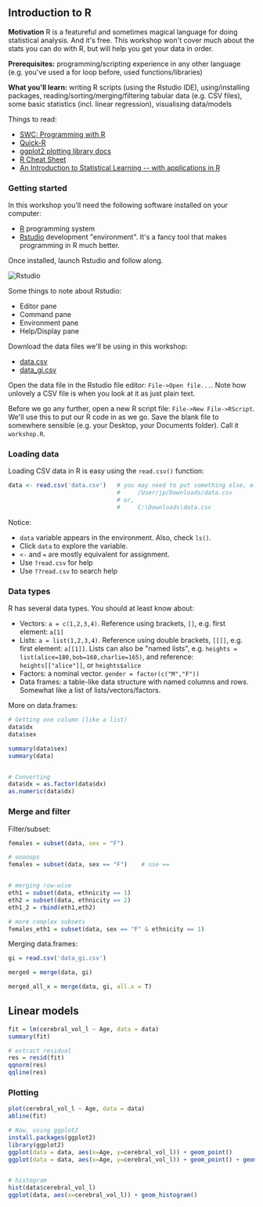 ## Introduction to R

**Motivation** R is a featureful and sometimes magical language for doing
statistical analysis. And it's free. This workshop won't cover much about the
stats you can do with R, but will help you get your data in order.

**Prerequisites:** programming/scripting experience in any other language (e.g.
you've used a for loop before, used functions/libraries)

**What you'll learn:** writing R scripts (using the Rstudio IDE),
using/installing packages, reading/sorting/merging/filtering tabular data (e.g.
CSV files), some basic statistics (incl. linear regression), visualising
data/models

Things to read: 

- [SWC: Programming with R](http://swcarpentry.github.io/r-novice-inflammation)
- [Quick-R](http://www.statmethods.net/)
- [ggplot2 plotting library docs](http://docs.ggplot2.org/current/)
- [R Cheat Sheet](http://cran.r-project.org/doc/contrib/Short-refcard.pdf)
- [An Introduction to Statistical Learning -- with applications in R](http://www-bcf.usc.edu/~gareth/ISL/)

### Getting started

In this workshop you'll need the following software installed on your computer: 

- [R](http://cran.utstat.utoronto.ca/) programming system 
- [Rstudio](http://www.rstudio.com/products/rstudio/download/) development
  "environment". It's a fancy tool that makes programming in R much better. 

Once installed, launch Rstudio and follow along. 

![Rstudio](http://1.bp.blogspot.com/-BCAWGBV9ze4/USjitphaQoI/AAAAAAAAMzI/-hlfvxFfbVg/s1600/Screenshot+from+2013-02-23+09%3A38%3A38.png)

Some things to note about Rstudio: 

 - Editor pane
 - Command pane
 - Environment pane
 - Help/Display pane

Download the data files we'll be using in this workshop:

 - [data.csv](http://pipitone.github.io/computing-skills/files/data.csv) 
 - [data_gi.csv](http://pipitone.github.io/computing-skills/files/data_gi.csv)

Open the data file in the Rstudio file editor: `File->Open file...`. Note how
unlovely a CSV file is when you look at it as just plain text. 

Before we go any further, open a new R script file: `File->New File->RScript`.
We'll use this to put our R code in as we go. Save the blank file to somewhere
sensible (e.g. your Desktop, your Documents folder). Call it `workshop.R`. 

### Loading data

Loading CSV data in R is easy using the `read.csv()` function: 

```r
data <- read.csv('data.csv')   # you may need to put something else, e.g. 
                               #     /User/jp/Downloads/data.csv
                               # or, 
                               #     C:\Downloads\data.csv
```

Notice: 

 - `data` variable appears in the environment. Also, check `ls()`. 
 - Click `data` to explore the variable. 
 - `<-` and `=` are mostly equivalent for assignment. 
 - Use `?read.csv` for help
 - Use `??read.csv` to search help

### Data types

R has several data types. You should at least know about: 

 - Vectors: `a = c(1,2,3,4)`. Reference using brackets, `[]`, e.g. first
   element: `a[1]` 
 - Lists: `a = list(1,2,3,4)`. Reference using double brackets, `[[]]`, e.g.
   first element: `a[[1]]`. Lists can also be "named lists", e.g. `heights =
   list(alice=180,bob=160,charlie=165)`, and reference: `heights[["alice"]]`,
   or `heights$alice`
 - Factors: a nominal vector.  `gender = factor(c("M","F"))`
 - Data frames: a table-like data structure with named columns and rows.
   Somewhat like a list of lists/vectors/factors. 

More on data.frames:

```r
# Getting one column (like a list)
data$dx
data$sex

summary(data$sex)
summary(data)


# Converting
data$dx = as.factor(data$dx)
as.numeric(data$dx)
```

### Merge and filter

Filter/subset: 

```r
females = subset(data, sex = "F")

# ooooops
females = subset(data, sex == "F")    # use ==


# merging row-wise
eth1 = subset(data, ethnicity == 1)
eth2 = subset(data, ethnicity == 2)
eth1_2 = rbind(eth1,eth2)

# more complex subsets
females_eth1 = subset(data, sex == "F" & ethnicity == 1) 
```

Merging data.frames: 

```r
gi = read.csv('data_gi.csv')

merged = merge(data, gi)

merged_all_x = merge(data, gi, all.x = T)
```

## Linear models

```r
fit = lm(cerebral_vol_l ~ Age, data = data)
summary(fit)

# extract residual
res = resid(fit)
qqnorm(res)
qqline(res)
```

### Plotting

```r
plot(cerebral_vol_l ~ Age, data = data)
abline(fit)

# Now, using ggplot2
install.packages(ggplot2)
library(ggplot2)
ggplot(data = data, aes(x=Age, y=cerebral_vol_l)) + geom_point()
ggplot(data = data, aes(x=Age, y=cerebral_vol_l)) + geom_point() + geom_smooth(method='lm')


# histogram 
hist(data$cerebral_vol_l)
ggplot(data, aes(x=cerebral_vol_l)) + geom_histogram()
```
